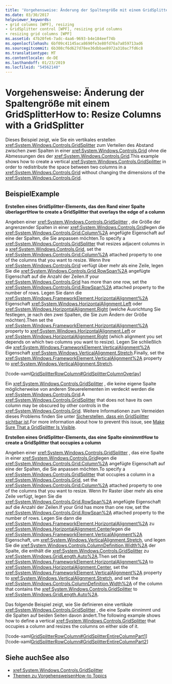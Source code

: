 ```yaml
---
title: 'Vorgehensweise: Änderung der Spaltengröße mit einem GridSplitter'
ms.date: 03/30/2017
helpviewer_keywords:
- grid columns [WPF], resizing
- GridSplitter control [WPF], resizing grid columns
- resizing grid columns [WPF]
ms.assetid: 47b20fe6-7adc-4aa6-9693-b4e184eef74b
ms.openlocfilehash: 6bf09c41145aca8690fe3e80fd76a7a859713ad6
ms.sourcegitcommit: 6b308cf6d627d78ee36dbbae8972a310ac7fd6c8
ms.translationtype: MT
ms.contentlocale: de-DE
ms.lasthandoff: 01/23/2019
ms.locfileid: "54562140"
---
```

# <a name="how-to-resize-columns-with-a-gridsplitter"></a><span data-ttu-id="ae248-102">Vorgehensweise: Änderung der Spaltengröße mit einem GridSplitter</span><span class="sxs-lookup"><span data-stu-id="ae248-102">How to: Resize Columns with a GridSplitter</span></span>
<span data-ttu-id="ae248-103">Dieses Beispiel zeigt, wie Sie ein vertikales erstellen <xref:System.Windows.Controls.GridSplitter> zum Verteilen des Abstand zwischen zwei Spalten in einer <xref:System.Windows.Controls.Grid> ohne die Abmessungen des der <xref:System.Windows.Controls.Grid>.</span><span class="sxs-lookup"><span data-stu-id="ae248-103">This example shows how to create a vertical <xref:System.Windows.Controls.GridSplitter> in order to redistribute the space between two columns in a <xref:System.Windows.Controls.Grid> without changing the dimensions of the <xref:System.Windows.Controls.Grid>.</span></span>  
  
## <a name="example"></a><span data-ttu-id="ae248-104">Beispiel</span><span class="sxs-lookup"><span data-stu-id="ae248-104">Example</span></span>  
 <span data-ttu-id="ae248-105">**Erstellen eines GridSplitter-Elements, das den Rand einer Spalte überlagert**</span><span class="sxs-lookup"><span data-stu-id="ae248-105">**How to create a GridSplitter that overlays the edge of a column**</span></span>  
  
 <span data-ttu-id="ae248-106">Angeben einer <xref:System.Windows.Controls.GridSplitter> , die Größe der angrenzender Spalten in einer <xref:System.Windows.Controls.Grid>legen die <xref:System.Windows.Controls.Grid.Column%2A> angefügte Eigenschaft auf eine der Spalten, die Sie anpassen möchten.</span><span class="sxs-lookup"><span data-stu-id="ae248-106">To specify a <xref:System.Windows.Controls.GridSplitter> that resizes adjacent columns in a <xref:System.Windows.Controls.Grid>, set the <xref:System.Windows.Controls.Grid.Column%2A> attached property to one of the columns that you want to resize.</span></span> <span data-ttu-id="ae248-107">Wenn Ihre <xref:System.Windows.Controls.Grid> verfügt über mehr als eine Zeile, legen Sie die <xref:System.Windows.Controls.Grid.RowSpan%2A> angefügte Eigenschaft auf die Anzahl der Zeilen.</span><span class="sxs-lookup"><span data-stu-id="ae248-107">If your <xref:System.Windows.Controls.Grid> has more than one row, set the <xref:System.Windows.Controls.Grid.RowSpan%2A> attached property to the number of rows.</span></span> <span data-ttu-id="ae248-108">Legen Sie dann die <xref:System.Windows.FrameworkElement.HorizontalAlignment%2A> Eigenschaft <xref:System.Windows.HorizontalAlignment.Left> oder <xref:System.Windows.HorizontalAlignment.Right> (welche Ausrichtung Sie festlegen, je nach den zwei Spalten, die Sie zum Ändern der Größe möchten).</span><span class="sxs-lookup"><span data-stu-id="ae248-108">Then set the <xref:System.Windows.FrameworkElement.HorizontalAlignment%2A> property to <xref:System.Windows.HorizontalAlignment.Left> or <xref:System.Windows.HorizontalAlignment.Right> (which alignment you set depends on which two columns you want to resize).</span></span> <span data-ttu-id="ae248-109">Legen Sie schließlich die <xref:System.Windows.FrameworkElement.VerticalAlignment%2A> Eigenschaft <xref:System.Windows.VerticalAlignment.Stretch>.</span><span class="sxs-lookup"><span data-stu-id="ae248-109">Finally, set the <xref:System.Windows.FrameworkElement.VerticalAlignment%2A> property to <xref:System.Windows.VerticalAlignment.Stretch>.</span></span>  
  
 [!code-xaml[GridSplitterRowColumn#GridSplitterColumnOverlay](../../../../samples/snippets/csharp/VS_Snippets_Wpf/GridSplitterRowColumn/CS/Window1.xaml#gridsplittercolumnoverlay)]  
  
 <span data-ttu-id="ae248-110">Ein <xref:System.Windows.Controls.GridSplitter> , die keine eigene Spalte möglicherweise von anderen Steuerelementen im verdeckt werden die <xref:System.Windows.Controls.Grid>.</span><span class="sxs-lookup"><span data-stu-id="ae248-110">A <xref:System.Windows.Controls.GridSplitter> that does not have its own column may be obscured by other controls in the <xref:System.Windows.Controls.Grid>.</span></span> <span data-ttu-id="ae248-111">Weitere Informationen zum Vermeiden dieses Problems finden Sie unter [Sicherstellen, dass ein GridSplitter sichtbar ist](../../../../docs/framework/wpf/controls/how-to-make-sure-that-a-gridsplitter-is-visible.md).</span><span class="sxs-lookup"><span data-stu-id="ae248-111">For more information about how to prevent this issue, see [Make Sure That a GridSplitter Is Visible](../../../../docs/framework/wpf/controls/how-to-make-sure-that-a-gridsplitter-is-visible.md).</span></span>  
  
 <span data-ttu-id="ae248-112">**Erstellen eines GridSplitter-Elements, das eine Spalte einnimmt**</span><span class="sxs-lookup"><span data-stu-id="ae248-112">**How to create a GridSplitter that occupies a column**</span></span>  
  
 <span data-ttu-id="ae248-113">Angeben einer <xref:System.Windows.Controls.GridSplitter> , das eine Spalte in einer <xref:System.Windows.Controls.Grid>legen die <xref:System.Windows.Controls.Grid.Column%2A> angefügte Eigenschaft auf eine der Spalten, die Sie anpassen möchten.</span><span class="sxs-lookup"><span data-stu-id="ae248-113">To specify a <xref:System.Windows.Controls.GridSplitter> that occupies a column in a <xref:System.Windows.Controls.Grid>, set the <xref:System.Windows.Controls.Grid.Column%2A> attached property to one of the columns that you want to resize.</span></span> <span data-ttu-id="ae248-114">Wenn Ihr Raster über mehr als eine Zeile verfügt, legen Sie die <xref:System.Windows.Controls.Grid.RowSpan%2A> angefügte Eigenschaft auf die Anzahl der Zeilen.</span><span class="sxs-lookup"><span data-stu-id="ae248-114">If your Grid has more than one row, set the <xref:System.Windows.Controls.Grid.RowSpan%2A> attached property to the number of rows.</span></span> <span data-ttu-id="ae248-115">Legen Sie dann die <xref:System.Windows.FrameworkElement.HorizontalAlignment%2A> zu <xref:System.Windows.HorizontalAlignment.Center>legen die <xref:System.Windows.FrameworkElement.VerticalAlignment%2A> Eigenschaft, um <xref:System.Windows.VerticalAlignment.Stretch>, und legen Sie die <xref:System.Windows.Controls.ColumnDefinition.Width%2A> der Spalte, die enthält die <xref:System.Windows.Controls.GridSplitter> zu <xref:System.Windows.GridLength.Auto%2A>.</span><span class="sxs-lookup"><span data-stu-id="ae248-115">Then set the <xref:System.Windows.FrameworkElement.HorizontalAlignment%2A> to <xref:System.Windows.HorizontalAlignment.Center>, set the <xref:System.Windows.FrameworkElement.VerticalAlignment%2A> property to <xref:System.Windows.VerticalAlignment.Stretch>, and set the <xref:System.Windows.Controls.ColumnDefinition.Width%2A> of the column that contains the <xref:System.Windows.Controls.GridSplitter> to <xref:System.Windows.GridLength.Auto%2A>.</span></span>  
  
 <span data-ttu-id="ae248-116">Das folgende Beispiel zeigt, wie Sie definieren eine vertikale <xref:System.Windows.Controls.GridSplitter> , die eine Spalte einnimmt und die Spalten auf beiden Seiten davon ändert.</span><span class="sxs-lookup"><span data-stu-id="ae248-116">The following example shows how to define a vertical <xref:System.Windows.Controls.GridSplitter> that occupies a column and resizes the columns on either side of it.</span></span>  
  
 [!code-xaml[GridSplitterRowColumn#GridSplitterEntireColumnPart1](../../../../samples/snippets/csharp/VS_Snippets_Wpf/GridSplitterRowColumn/CS/Window1.xaml#gridsplitterentirecolumnpart1)]  
[!code-xaml[GridSplitterRowColumn#GridSplitterEntireColumnPart2](../../../../samples/snippets/csharp/VS_Snippets_Wpf/GridSplitterRowColumn/CS/Window1.xaml#gridsplitterentirecolumnpart2)]  
  
## <a name="see-also"></a><span data-ttu-id="ae248-117">Siehe auch</span><span class="sxs-lookup"><span data-stu-id="ae248-117">See also</span></span>
- <xref:System.Windows.Controls.GridSplitter>
- [<span data-ttu-id="ae248-118">Themen zu Vorgehensweisen</span><span class="sxs-lookup"><span data-stu-id="ae248-118">How-to Topics</span></span>](../../../../docs/framework/wpf/controls/gridsplitter-how-to-topics.md)
